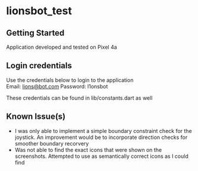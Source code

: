 # lionsbot_test

## Getting Started

Application developed and tested on Pixel 4a

## Login credentials 
Use the credentials below to login to the application
<br />
Email: lions@bot.com
Password: l1onsbot

These credentials can be found in lib/constants.dart as well

## Known Issue(s)
- I was only able to implement a simple boundary constraint check for the joystick. An improvement would be to incorporate direction checks for smoother boundary recorvery
- Was not able to find the exact icons that were shown on the screenshots. Attempted to use as semantically correct icons as I could find